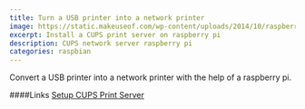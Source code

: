 ```yaml
---
title: Turn a USB printer into a network printer
image: https://static.makeuseof.com/wp-content/uploads/2014/10/raspberry-printer-670x335.jpg
excerpt: Install a CUPS print server on raspberry pi
description: CUPS network server raspberry pi
categories: raspbian
---
```

Convert a USB printer into a network printer with the help of a raspberry pi.

####Links
[Setup CUPS Print Server](https://pimylifeup.com/raspberry-pi-print-server/)

